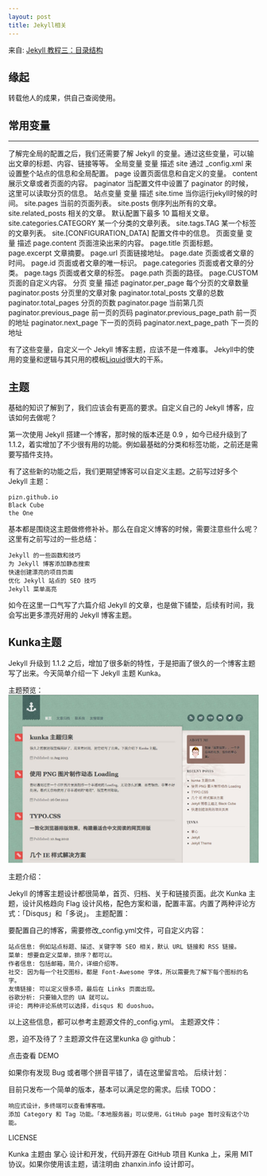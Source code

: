 ```yaml
---
layout: post
title: Jekyll相关
---
```

来自: [Jekyll 教程三：目录结构](http://www.zhanxin.info/jekyll/2013-08-07-jekyll-directory-structure.html)

## 缘起
转载他人的成果，供自己查阅使用。

## 常用变量
----

了解完全局的配置之后，我们还需要了解 Jekyll 的变量。通过这些变量，可以输出文章的标题、内容、链接等等。
全局变量
变量 	描述
site 	通过 _config.xml 来设置整个站点的信息和全局配置。
page 	设置页面信息和自定义的变量。
content 	展示文章或者页面的内容。
paginator 	当配置文件中设置了 paginator 的时候，这里可以读取分页的信息。
站点变量
变量 	描述
site.time 	当你运行jekyll时候的时间。
site.pages 	当前的页面列表。
site.posts 	倒序列出所有的文章。
site.related_posts 	相关的文章。
默认配置下最多 10 篇相关文章。
site.categories.CATEGORY 	某一个分类的文章列表。
site.tags.TAG 	某一个标签的文章列表。
site.[CONFIGURATION_DATA] 	配置文件中的信息。
页面变量
变量 	描述
page.content 	页面渲染出来的内容。
page.title 	页面标题。
page.excerpt 	文章摘要。
page.url 	页面链接地址。
page.date 	页面或者文章的时间。
page.id 	页面或者文章的唯一标识。
page.categories 	页面或者文章的分类。
page.tags 	页面或者文章的标签。
page.path 	页面的路径。
page.CUSTOM 	页面的自定义内容。
分页
变量 	描述
paginator.per_page 	每个分页的文章数量
paginator.posts 	分页里的文章对象
paginator.total_posts 	文章的总数
paginator.total_pages 	分页的页数
paginator.page 	当前第几页
paginator.previous_page 	前一页的页码
paginator.previous_page_path 	前一页的地址
paginator.next_page 	下一页的页码
paginator.next_page_path 	下一页的地址

有了这些变量，自定义一个 Jekyll 博客主题，应该不是一件难事。
Jekyll中的使用的变量和逻辑与其只用的模板[Liquid](https://github.com/shopify/liquid/wiki/liquid-for-designers)很大的干系。

## 主题

基础的知识了解到了，我们应该会有更高的要求。自定义自己的 Jekyll 博客，应该如何去做呢？

第一次使用 Jekyll 搭建一个博客，那时候的版本还是 0.9 ，如今已经升级到了 1.1.2，着实增加了不少很有用的功能。例如最基础的分类和标签功能，之前还是需要写插件支持。

有了这些新的功能之后，我们更期望博客可以自定义主题。之前写过好多个 Jekyll 主题：

    pizn.github.io
    Black Cube
    the One

基本都是围绕这主题做修修补补。那么在自定义博客的时候，需要注意些什么呢？这里有之前写过的一些总结：

    Jekyll 的一些函数和技巧
    为 Jekyll 博客添加静态搜索
    快速创建漂亮的项目页面
    优化 Jekyll 站点的 SEO 技巧
    Jekyll 菜单高亮

如今在这里一口气写了六篇介绍 Jekyll 的文章，也是做下铺垫，后续有时间，我会写出更多漂亮好用的 Jekyll 博客主题。

## Kunka主题

Jekyll 升级到 1.1.2 之后，增加了很多新的特性，于是把画了很久的一个博客主题写了出来。今天简单介绍一下 Jekyll 主题 Kunka。

主题预览： 
![kunk主题](../images/kunka.jpg)

主题介绍：

Jekyll 的博客主题设计都很简单，首页、归档、关于和链接页面。此次 Kunka 主题，设计风格趋向 Flag 设计风格，配色方案和谐，配置丰富。内置了两种评论方式：「Disqus」和「多说」。
主题配置：

要配置自己的博客，需要修改_config.yml文件，可自定义内容：

    站点信息: 例如站点标题、描述、关键字等 SEO 相关，默认 URL 链接和 RSS 链接。
    菜单: 想要自定义菜单，排序？都可以。
    作者信息: 包括邮箱，简介，详细介绍等。
    社交: 因为每一个社交图标，都是 Font-Awesome 字体，所以需要先了解下每个图标的名字。
    友情链接: 可以定义很多项，最后在 Links 页面出现。
    谷歌分析: 只要输入您的 UA 就可以。
    评论: 两种评论系统可以选择，disqus 和 duoshuo。

以上这些信息，都可以参考主题源文件的_config.yml。
主题源文件：

恩，迫不及待了？主题源文件在这里kunka @ github：

点击查看 DEMO

如果你有发现 Bug 或者哪个拼音平错了，请在这里留言哈。
后续计划：

目前只发布一个简单的版本，基本可以满足您的需求。后续 TODO：

    响应式设计，多终端可以查看博客哦。
    添加 Category 和 Tag 功能。「本地服务器」可以使用，GitHub page 暂时没有这个功能。

LICENSE

Kunka 主题由 掌心 设计和开发，代码开源在 GitHub 项目 Kunka 上，采用 MIT 协议。如果你使用该主题，请注明由 zhanxin.info 设计即可。


